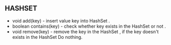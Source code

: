 ## HASHSET
- void add(key) - insert value key into HashSet .
- boolean contains(key) - check whether key exists in the HashSet or not .
- void remove(key) - remove the key in the HashSet , if the key doesn't exists in the HashSet Do nothing.